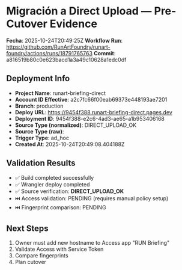 # Migración a Direct Upload — Pre-Cutover Evidence

**Fecha**: 2025-10-24T20:49:25Z
**Workflow Run**: https://github.com/RunArtFoundry/runart-foundry/actions/runs/18791765763
**Commit**: a816519b80c0e623bacd1a3a49c10628a1edc0df

## Deployment Info

- **Project Name**: runart-briefing-direct
- **Account ID Effective**: a2c7fc66f00eab69373e448193ae7201
- **Branch**: production
- **Deploy URL**: https://9454f388.runart-briefing-direct.pages.dev
- **Deployment ID**: 9454f388-e2c6-4ad3-ae65-a1b953406168
- **Source Type (normalized)**: DIRECT_UPLOAD_OK
- **Source Type (raw)**: 
- **Trigger Type**: ad_hoc
- **Created At**: 2025-10-24T20:49:08.404188Z

## Validation Results

- ✅ Build completed successfully
- ✅ Wrangler deploy completed
- ✅ Source verification: **DIRECT_UPLOAD_OK**
- ⏭️ Access validation: PENDING (requires manual policy setup)
- ⏭️ Fingerprint comparison: PENDING

## Next Steps

1. Owner must add new hostname to Access app "RUN Briefing"
2. Validate Access with Service Token
3. Compare fingerprints
4. Plan cutover

